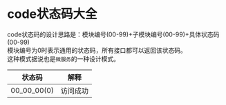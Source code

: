# code状态码大全 <Badge type="tip" text="V3" />
code状态码的设计思路是：模块编号(00-99)+子模块编号(00-99)+具体状态码(00-99)  
模块编号为0时表示通用的状态码，所有接口都可以返回该状态码。  
这种模式据说也是`微服务`的一种设计模式。

|     状态码     | 解释   |
|:-----------:|------|
| 00_00_00(0) | 访问成功 |
